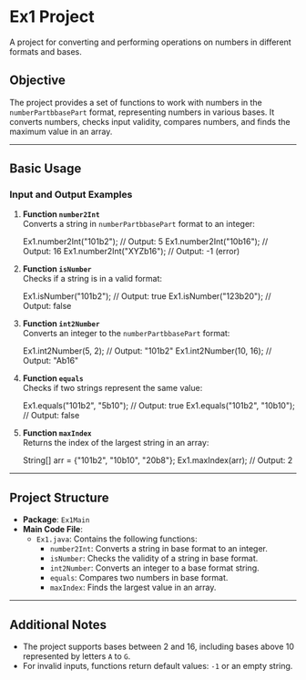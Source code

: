 # Ex1 Project  
A project for converting and performing operations on numbers in different formats and bases.

## Objective  
The project provides a set of functions to work with numbers in the `numberPartbbasePart` format, representing numbers in various bases. It converts numbers, checks input validity, compares numbers, and finds the maximum value in an array.

---

## Basic Usage  
### Input and Output Examples

1. **Function `number2Int`**  
   Converts a string in `numberPartbbasePart` format to an integer:
   
   Ex1.number2Int("101b2"); // Output: 5
   Ex1.number2Int("10b16"); // Output: 16
   Ex1.number2Int("XYZb16"); // Output: -1 (error)
   

3. **Function `isNumber`**  
   Checks if a string is in a valid format:
   
   Ex1.isNumber("101b2"); // Output: true
   Ex1.isNumber("123b20"); // Output: false
   

4. **Function `int2Number`**  
   Converts an integer to the `numberPartbbasePart` format:
    
   Ex1.int2Number(5, 2); // Output: "101b2"
   Ex1.int2Number(10, 16); // Output: "Ab16"

5. **Function `equals`**  
   Checks if two strings represent the same value:
   
   Ex1.equals("101b2", "5b10"); // Output: true
   Ex1.equals("101b2", "10b10"); // Output: false

6. **Function `maxIndex`**  
   Returns the index of the largest string in an array:
   
   String[] arr = {"101b2", "10b10", "20b8"};
   Ex1.maxIndex(arr); // Output: 2

---

## Project Structure  
- **Package**: `Ex1Main`  
- **Main Code File**:  
  - `Ex1.java`: Contains the following functions:  
    - `number2Int`: Converts a string in base format to an integer.  
    - `isNumber`: Checks the validity of a string in base format.  
    - `int2Number`: Converts an integer to a base format string.  
    - `equals`: Compares two numbers in base format.  
    - `maxIndex`: Finds the largest value in an array.

---

## Additional Notes  
- The project supports bases between 2 and 16, including bases above 10 represented by letters `A` to `G`.  
- For invalid inputs, functions return default values: `-1` or an empty string.
